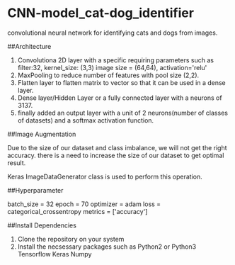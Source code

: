 # CNN-model_cat-dog_identifier
convolutional neural network for identifying cats and dogs from images.


##Architecture

1. Convolutiona 2D layer with a specific requiring parameters such as filter:32, kernel_size: (3,3) image size = (64,64), activation='relu'
2. MaxPooling to reduce number of features with pool size (2,2).
3. Flatten layer to flatten matrix to vector so that it can be used in a dense layer.
4. Dense layer/Hidden Layer or a fully connected layer with a neurons of 3137.
5. finally added an output layer with a unit of 2 neurons(number of classes of datasets) and a softmax activation function.

##Image Augmentation

Due to the size of our dataset and class imbalance, we will not get the right accuracy. there is a need to increase the size of our dataset to get optimal result.

Keras ImageDataGenerator class is used to perform this operation.


##Hyperparameter

batch_size = 32
epoch = 70
optimizer = adam
loss = categorical_crossentropy
metrics = ['accuracy']


##Install Dependencies

1. Clone the repository on your system
2. Install the necsessary packages such as
   Python2 or Python3
   Tensorflow
   Keras
   Numpy
